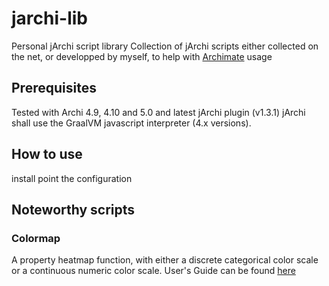 # jarchi-lib

Personal jArchi script library
Collection of jArchi scripts either collected on the net, or developped by myself, to help with [Archimate](https://www.archimatetool.com/) usage

## Prerequisites
Tested with Archi 4.9, 4.10 and 5.0 and latest jArchi plugin (v1.3.1)
jArchi shall use the GraalVM javascript interpreter (4.x versions).

## How to use
install
point the configuration

## Noteworthy scripts 

### Colormap
A property heatmap function, with either a  discrete categorical color scale or a continuous numeric color scale. User's Guide can be found [here](doc/Colormap.md)




